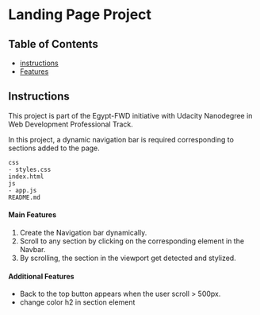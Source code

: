 # Landing Page Project

## Table of Contents

* [instructions](#instructions)
* [Features](#features)


## Instructions



This project is part of the Egypt-FWD initiative with Udacity Nanodegree in Web Development Professional Track.

In this project, a dynamic navigation bar is required corresponding to sections added to the page.


```
css
- styles.css    
index.html
js
- app.js
README.md
```


#### Main Features

1. Create the Navigation bar dynamically.
2. Scroll to any section by clicking on the corresponding element in the Navbar.
3. By scrolling, the section in the viewport get detected and stylized.


#### Additional Features

- Back to the top button appears when the user scroll > 500px.
- change color h2 in section element

